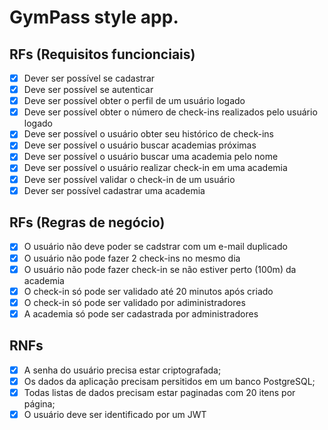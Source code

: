 # GymPass style app.

## RFs (Requisitos funcionciais)

- [x] Dever ser possível se cadastrar
- [x] Deve ser possível se autenticar
- [x] Deve ser possível obter o perfil de um usuário logado
- [x] Deve ser possível obter o número de check-ins realizados pelo usuário logado
- [x] Deve ser possível o usuário obter seu histórico de check-ins
- [x] Deve ser possível o usuário buscar academias próximas
- [x] Deve ser possível o usuário buscar uma academia pelo nome
- [x] Deve ser possível o usuário realizar check-in em uma academia
- [x] Deve ser possível validar o check-in de um usuário
- [x] Dever ser possível cadastrar uma academia

## RFs (Regras de negócio)

- [x] O usuário não deve poder se cadstrar com um e-mail duplicado
- [x] O usuário não pode fazer 2 check-ins no mesmo dia
- [x] O usuário não pode fazer check-in se não estiver perto (100m) da academia
- [x] O check-in só pode ser validado até 20 minutos após criado
- [x] O check-in só pode ser validado por adiministradores
- [x] A academia só pode ser cadastrada por administradores

## RNFs

- [x] A senha do usuário precisa estar criptografada;
- [x] Os dados da aplicação precisam persitidos em um banco PostgreSQL;
- [x] Todas listas de dados precisam estar paginadas com 20 itens por página;
- [x] O usuário deve ser identificado por um JWT
